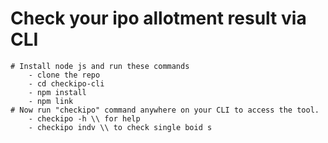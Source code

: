 
# Check your ipo allotment result via CLI
    # Install node js and run these commands
        - clone the repo
        - cd checkipo-cli
        - npm install
        - npm link
    # Now run "checkipo" command anywhere on your CLI to access the tool.
        - checkipo -h \\ for help
        - checkipo indv \\ to check single boid s
